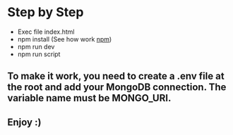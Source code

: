 # Step by Step

* Exec file index.html
* npm install (See how work [npm](https://www.npmjs.com))
* npm run dev
* npm run script

## To make it work, you need to create a .env file at the root and add your MongoDB connection. The variable name must be MONGO_URI.

## Enjoy :)



